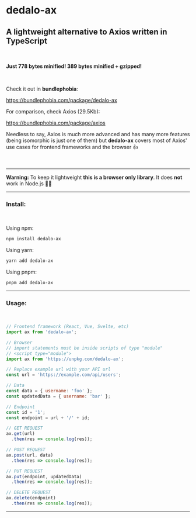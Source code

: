 # dedalo-ax

## A lightweight alternative to Axios written in TypeScript

<br>

**Just 778 bytes minified! 389 bytes minified + gzipped!** 

<br>

Check it out in **bundlephobia**:

<a href="https://bundlephobia.com/package/dedalo-ax" target="_blank">
  https://bundlephobia.com/package/dedalo-ax
</a>

<br>

For comparison, check Axios (29.5Kb):

<a href="https://bundlephobia.com/package/axios" target="_blank">
  https://bundlephobia.com/package/axios
</a>

<br>

Needless to say, Axios is much more advanced and has many more features (being isomorphic is just one of them) but **dedalo-ax** covers most of Axios' use cases for frontend frameworks and the browser 👍️

<br>
<hr>

**Warning:** To keep it lightweight **this is a browser only library**. It does **not** work in Node.js 🤷‍♂️️ 

<hr>

### Install:
<br>

Using npm:

```sh
npm install dedalo-ax
```
Using yarn:

```sh
yarn add dedalo-ax
```
Using pnpm:

```sh
pnpm add dedalo-ax
```

<hr>

### Usage:
<br>

```js
// Frontend framework (React, Vue, Svelte, etc)
import ax from 'dedalo-ax';

// Browser
// import statements must be inside scripts of type "module"
// <script type="module">
import ax from 'https://unpkg.com/dedalo-ax';

// Replace example url with your API url
const url = 'https://example.com/api/users';

// Data
const data = { username: 'foo' };
const updatedData = { username: 'bar' };

// Endpoint
const id = '1';
const endpoint = url + '/' + id;

// GET REQUEST
ax.get(url)
  .then(res => console.log(res));

// POST REQUEST
ax.post(url, data)
  .then(res => console.log(res));

// PUT REQUEST
ax.put(endpoint, updatedData)
  .then(res => console.log(res));

// DELETE REQUEST
ax.delete(endpoint)
  .then(res => console.log(res));
```
<hr>


